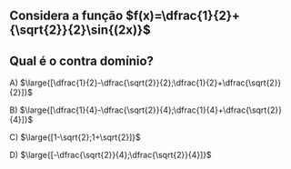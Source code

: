 ## Considera a função $f(x)=\dfrac{1}{2}+{\sqrt{2}}{2}\sin{(2x)}$
## Qual é o contra domínio?

A) $\large{[\dfrac{1}{2}-\dfrac{\sqrt{2}}{2};\dfrac{1}{2}+\dfrac{\sqrt{2}}{2}]}$

B) $\large{[\dfrac{1}{4}-\dfrac{\sqrt{2}}{4};\dfrac{1}{4}+\dfrac{\sqrt{2}}{4}]}$

C) $\large{[1-\sqrt{2};1+\sqrt{2}]}$

D) $\large{[-\dfrac{\sqrt{2}}{4};\dfrac{\sqrt{2}}{4}]}$